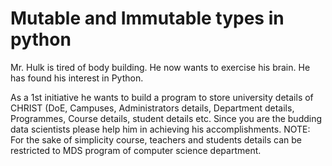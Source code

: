 # Mutable and Immutable types in python

Mr. Hulk is tired of body building. He now wants to exercise his brain. He has found his interest in Python. 

As a 1st initiative he wants to build a program to store university details of CHRIST (DoE, Campuses, Administrators details, Department details, Programmes, Course details, student details etc. 
Since you are the budding data scientists please help him in achieving his accomplishments. 
NOTE: For the sake of simplicity course, teachers and students details can be restricted to MDS program of computer science department.
